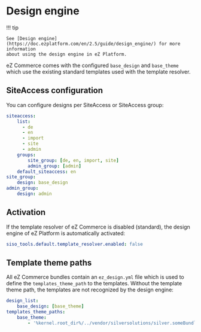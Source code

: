 # Design engine

!!! tip

    See [Design engine](https://doc.ezplatform.com/en/2.5/guide/design_engine/) for more information
    about using the design engine in eZ Platform.

eZ Commerce comes with the configured `base_design` and `base_theme` which use the existing standard templates used with the template resolver.

## SiteAccess configuration

You can configure designs per SiteAccess or SiteAccess group:

``` yaml
siteaccess:
    list:
      - de
      - en
      - import
      - site
      - admin
    groups:
        site_group: [de, en, import, site]
        admin_group: [admin]
    default_siteaccess: en
site_group:
    design: base_design
admin_group:
    design: admin
```

## Activation

If the template resolver of eZ Commerce is disabled (standard), the design engine of eZ Platform is automatically activated:

``` yaml
siso_tools.default.template_resolver.enabled: false
```

## Template theme paths

All eZ Commerce bundles contain an `ez_design.yml` file which is used to define the `templates_theme_path` to the templates.
Without the template theme path, the templates are not recognized by the design engine:

``` yaml
design_list:
    base_design: [base_theme]
templates_theme_paths:
    base_theme:
        - '%kernel.root_dir%/../vendor/silversolutions/silver.someBundle/Resources/views'
```

